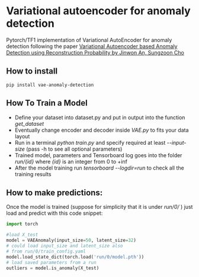# Variational autoencoder for anomaly detection

Pytorch/TF1 implementation of Variational AutoEncoder for anomaly detection following the paper
 [Variational Autoencoder based Anomaly Detection using Reconstruction Probability by Jinwon An, Sungzoon Cho](https://www.semanticscholar.org/paper/Variational-Autoencoder-based-Anomaly-Detection-An-Cho/061146b1d7938d7a8dae70e3531a00fceb3c78e8)
 <br>

## How to install

`pip install vae-anomaly-detection`

## How To Train a Model

- Define your dataset into dataset.py and put in output into the function _get_dataset_
- Eventually change encoder and decoder inside _VAE.py_ to fits your data layout
- Run in a terminal _python train.py_ and specify required at least _--input-size_ (pass -h to see all optional parameters)
- Trained model, parameters and Tensorboard log goes into the folder _run/{id}_ where _{id}_ is an integer from 0 to +inf
- After the model training run _tensorboard --logdir=run_ to check all the training results

## How to make predictions:
Once the model is trained (suppose for simplicity that it is under _run/0/_ ) just load and predict with this code snippet:
```python
import torch

#load X_test
model = VAEAnomaly(input_size=50, latent_size=32)
# could load input_size and latent_size also 
# from run/0/train_config.yaml
model.load_state_dict(torch.load('run/0/model.pth'))
# load saved parameters from a run
outliers = model.is_anomaly(X_test)
```

